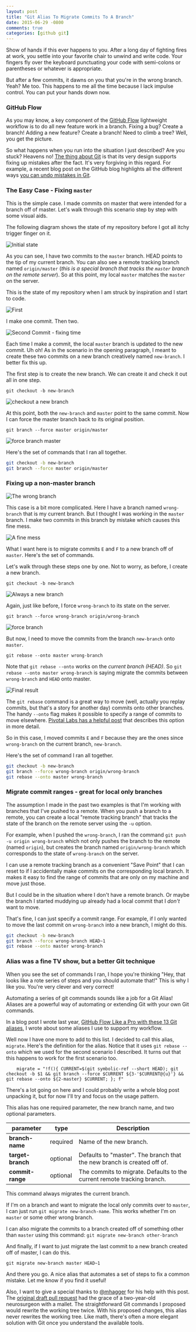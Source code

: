 ```yaml
---
layout: post
title: "Git Alias To Migrate Commits To A Branch"
date: 2015-06-29 -0800
comments: true
categories: [github git]
---
```


Show of hands if this ever happens to you. After a long day of fighting fires at work, you settle into your favorite chair to unwind and write code. Your fingers fly over the keyboard punctuating your code with semi-colons or parentheses or whatever is appropriate.

But after a few commits, it dawns on you that you're in the wrong branch. Yeah? Me too. This happens to me all the time because I lack impulse control. You can put your hands down now.

### GitHub Flow

As you may know, a key component of the [GitHub Flow](https://guides.github.com/introduction/flow/) lightweight workflow is to do all new feature work in a branch. Fixing a bug? Create a branch! Adding a new feature? Create a branch! Need to climb a tree? Well, you get the picture.

So what happens when you run into the situation I just described? Are you stuck? Heavens no! [The thing about Git](http://2ndscale.com/rtomayko/2008/the-thing-about-git) is that its very design supports fixing up mistakes after the fact. It's very forgiving in this regard. For example, a recent blog post on the GitHub blog highlights all the different ways [you can undo mistakes in Git](https://github.com/blog/2019-how-to-undo-almost-anything-with-git).

### The Easy Case - Fixing `master`

This is the simple case. I made commits on master that were intended for a branch off of master. Let's walk through this scenario step by step with some visual aids.

The following diagram shows the state of my repository before I got all itchy trigger finger on it.

![Initial state](https://cloud.githubusercontent.com/assets/19977/8390497/bbde5f8e-1c4c-11e5-9760-9e94236423d6.png)

As you can see, I have two commits to the `master` branch. HEAD points to the tip of my current branch. You can also see a remote tracking branch named `origin/master` (_this is a special branch that tracks the `master` branch on the remote server_). So at this point, my local `master` matches the `master` on the server.

This is the state of my repository when I am struck by inspiration and I start to code.

![First](https://cloud.githubusercontent.com/assets/19977/8390499/bbe3174a-1c4c-11e5-87ee-75aacf1a197a.png)

I make one commit. Then two.

![Second Commit - fixing time](https://cloud.githubusercontent.com/assets/19977/8390498/bbe2c524-1c4c-11e5-98c3-7526ae2277f9.png)

Each time I make a commit, the local `master` branch is updated to the new commit. Uh oh! As in the scenario in the opening paragraph, I meant to create these two commits on a new branch creatively named `new-branch`. I better fix this up.

The first step is to create the new branch. We can create it and check it out all in one step.

`git checkout -b new-branch`

![checkout a new branch](https://cloud.githubusercontent.com/assets/19977/8411869/0ba24220-1e3b-11e5-9895-42c486709937.png)

At this point, both the `new-branch` and `master` point to the same commit. Now I can force the master branch back to its original position.

`git branch --force master origin/master`

![force branch master](https://cloud.githubusercontent.com/assets/19977/8411975/b05c941e-1e3b-11e5-8e84-f36535fb7893.png)

Here's the set of commands that I ran all together.

```bash
git checkout -b new-branch
git branch --force master origin/master
```

### Fixing up a non-master branch

![The wrong branch](https://cloud.githubusercontent.com/assets/19977/8369613/48019364-1b71-11e5-9a28-b748a2802ed7.png)

This case is a bit more complicated. Here I have a branch named `wrong-branch` that is my current branch. But I thought I was working in the `master` branch. I make two commits in this branch by mistake which causes this fine mess.

![A fine mess](https://cloud.githubusercontent.com/assets/19977/8369614/4801b83a-1b71-11e5-898a-4c116e83b749.png)

What I want here is to migrate commits `E` and `F` to a new branch off of `master`. Here's the set of commands.

Let's walk through these steps one by one. Not to worry, as before, I create a new branch.

`git checkout -b new-branch`

![Always a new branch](https://cloud.githubusercontent.com/assets/19977/8412077/4d85a08c-1e3c-11e5-98eb-c421d2cf5159.png)

Again, just like before, I force `wrong-branch` to its state on the server.

`git branch --force wrong-branch origin/wrong-branch`

![force branch](https://cloud.githubusercontent.com/assets/19977/8412113/93984c46-1e3c-11e5-9329-f38adb158dcd.png)

But now, I need to move the commits from the branch `new-branch` onto `master`.  

`git rebase --onto master wrong-branch`

Note that `git rebase --onto` works on the _current branch (HEAD)_. So `git rebase --onto master wrong-branch` is saying migrate the commits between `wrong-branch` and `HEAD` onto master.

![Final result](https://cloud.githubusercontent.com/assets/19977/8382092/06f71640-1be5-11e5-9f90-2b433bd6ffd8.png)

The `git rebase` command is a great way to move (well, actually you replay commits, but that's a story for another day) commits onto other branches. The handy `--onto` flag makes it possible to specify a range of commits to move elsewhere. [Pivotal Labs has a helpful post](http://pivotallabs.com/git-rebase-onto/) that describes this option in more detail.

So in this case, I moved commits `E` and `F` because they are the ones since `wrong-branch` on the current branch, `new-branch`.

Here's the set of command I ran all together.

```bash
git checkout -b new-branch
git branch --force wrong-branch origin/wrong-branch
git rebase --onto master wrong-branch
```

### Migrate commit ranges - great for local only branches

The assumption I made in the past two examples is that I'm working with branches that I've pushed to a remote. When you push a branch to a remote, you can create a local "remote tracking branch" that tracks the state of the branch on the remote server using the `-u` option.

For example, when I pushed the `wrong-branch`, I ran the command `git push -u origin wrong-branch` which not only pushes the branch to the remote (named `origin`), but creates the branch named `origin/wrong-branch` which corresponds to the state of `wrong-branch` on the server.

I can use a remote tracking branch as a convenient "Save Point" that I can reset to if I accidentally make commits on the corresponding local branch. It makes it easy to find the range of commits that are only on my machine and move just those.

But I could be in the situation where I don't have a remote branch. Or maybe the branch I started muddying up already had a local commit that I _don't_ want to move.

That's fine, I can just specify a commit range. For example, if I only wanted to move the last commit on `wrong-branch` into a new branch, I might do this.

```bash
git checkout -b new-branch
git branch --force wrong-branch HEAD~1
git rebase --onto master wrong-branch
```

### Alias was a fine TV show, but a better Git technique

When you see the set of commands I ran, I hope you're thinking "Hey, that looks like a rote series of steps and you should automate that!" This is why I like you. You're very clever and very correct!

Automating a series of git commands sounds like a job for a Git Alias! Aliases are a powerful way of automating or extending Git with your own Git commands.

In a blog post I wrote last year, [GitHub Flow Like a Pro with these 13 Git aliases](https://haacked.com/archive/2014/07/28/github-flow-aliases/), I wrote about some aliases I use to support my workflow.

Well now I have one more to add to this list. I decided to call this alias, `migrate`. Here's the definition for the alias. Notice that it uses `git rebase --onto` which we used for the second scenario I described. It turns out that this happens to work for the first scenario too.

```
    migrate = "!f(){ CURRENT=$(git symbolic-ref --short HEAD); git checkout -b $1 && git branch --force $CURRENT ${3-'$CURRENT@{u}'} && git rebase --onto ${2-master} $CURRENT; }; f"
```

There's a lot going on here and I could probably write a whole blog post unpacking it, but for now I'll try and focus on the usage pattern.

This alias has one required parameter, the new branch name, and two optional parameters.


parameter         | type     | Description
------------------|----------|------------------------------------------------------------------------
__branch-name__   | required | Name of the new branch. 
__target-branch__ | optional | Defaults to "master". The branch that the new branch is created off of. 
__commit-range__  | optional | The commits to migrate. Defaults to the current remote tracking branch.

This command always migrates the current branch.

If I'm on a branch and want to migrate the local only commits over to `master`, I can just run `git migrate new-branch-name`. This works whether I'm on `master` or some other wrong branch.

I can also migrate the commits to a branch created off of something other than `master` using this command: `git migrate new-branch other-branch`

And finally, if I want to just migrate the last commit to a new branch created off of master, I can do this.

`git migrate new-branch master HEAD~1`

And there you go. A nice alias that automates a set of steps to fix a common mistake. Let me know if you find it useful!

Also, I want to give a special thanks to [@mhagger](https://github.com/mhagger) for his help with this post. The [original draft pull request](https://github.com/Haacked/haacked.com/pull/205) had the grace of a two-year-old neurosurgeon with a mallet. The straightforward Git commands I proposed would rewrite the working tree twice. With his proposed changes, this alias never rewrites the working tree. Like math, there's often a more elegant solution with Git once you understand the available tools.
